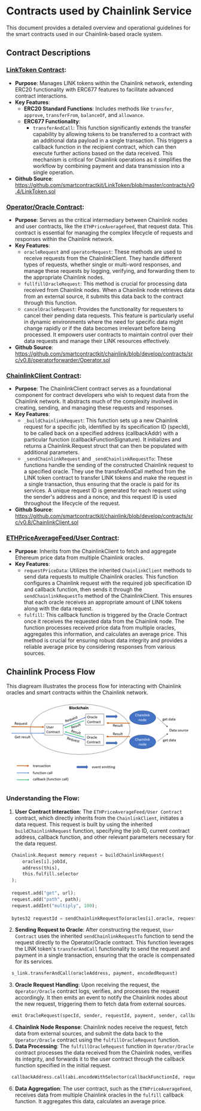 # Contracts used by Chainlink Service

This document provides a detailed overview and operational guidelines for the smart contracts used in our Chainlink-based oracle system.

## Contract Descriptions

### [LinkToken Contract](./LinkToken.sol):
- **Purpose**: Manages LINK tokens within the Chainlink network, extending ERC20 functionality with ERC677 features to facilitate advanced contract interactions.
- **Key Features**:
  - **ERC20 Standard Functions**: Includes methods like `transfer`, `approve`, `transferFrom`, `balanceOf`, and `allowance`.
  - **ERC677 Functionality**:
    - `transferAndCall`:  This function significantly extends the transfer capability by allowing tokens to be transferred to a contract with an additional data payload in a single transaction. This triggers a callback function in the recipient contract, which can then execute further actions based on the data received. This mechanism is critical for Chainlink operations as it simplifies the workflow by combining payment and data transmission into a single operation.
- **Github Source**: https://github.com/smartcontractkit/LinkToken/blob/master/contracts/v0.4/LinkToken.sol

### [Operator/Oracle Contract](./Operator.sol):
- **Purpose**: Serves as the critical intermediary between Chainlink nodes and user contracts, like the `ETHPriceAverageFeed`, that request data. This contract is essential for managing the complex lifecycle of requests and responses within the Chainlink network.
- **Key Features**:
  - `oracleRequest` and `operatorRequest`: These methods are used to receive requests from the ChainlinkClient. They handle different types of requests, whether single or multi-word responses, and manage these requests by logging, verifying, and forwarding them to the appropriate Chainlink nodes.
  - `fullfillOracleRequest`: This method is crucial for processing data received from Chainlink nodes. When a Chainlink node retrieves data from an external source, it submits this data back to the contract through this function.
  - `cancelOracleRequest`: Provides the functionality for requesters to cancel their pending data requests. This feature is particularly useful in dynamic environments where the need for specific data might change rapidly or if the data becomes irrelevant before being processed. It empowers user contracts to maintain control over their data requests and manage their LINK resources effectively.
- **Github Source**: https://github.com/smartcontractkit/chainlink/blob/develop/contracts/src/v0.8/operatorforwarder/Operator.sol

### [ChainlinkClient Contract](./ChainlinkClient.sol):
- **Purpose**: The ChainlinkClient contract serves as a foundational component for contract developers who wish to request data from the Chainlink network. It abstracts much of the complexity involved in creating, sending, and managing these requests and responses.
- **Key Features**:
  - `_buildChainlinkRequest`: This function sets up a new Chainlink request for a specific job, identified by its specification ID (specId), to be called back on a specified address (callbackAddr) with a particular function (callbackFunctionSignature). It initializes and returns a Chainlink.Request struct that can then be populated with additional parameters.
  - `_sendChainlinkRequest` and `_sendChainlinkRequestTo`: These functions handle the sending of the constructed Chainlink request to a specified oracle. They use the transferAndCall method from the LINK token contract to transfer LINK tokens and make the request in a single transaction, thus ensuring that the oracle is paid for its services. A unique request ID is generated for each request using the sender's address and a nonce, and this request ID is used throughout the lifecycle of the request.
- **Github Source**: https://github.com/smartcontractkit/chainlink/blob/develop/contracts/src/v0.8/ChainlinkClient.sol

### [ETHPriceAverageFeed/User Contract](./ETHPriceAverageFeed.sol):
- **Purpose**:  Inherits from the ChainlinkClient to fetch and aggregate Ethereum price data from multiple Chainlink oracles.
- **Key Features**:
  - `requestPriceData`: Utilizes the inherited `ChainlinkClient` methods to send data requests to multiple Chainlink oracles. This function configures a Chainlink request with the required job specification ID and callback function, then sends it through the `sendChainlinkRequestTo` method of the ChainlinkClient. This ensures that each oracle receives an appropriate amount of LINK tokens along with the data request.
  - `fulfill`: This callback function is triggered by the Oracle Contract once it receives the requested data from the Chainlink node. The function processes received price data from multiple oracles, aggregates this information, and calculates an average price. This method is crucial for ensuring robust data integrity and provides a reliable average price by considering responses from various sources.

## Chainlink Process Flow
This diagream illustrates the process flow for interacting with Chainlink oracles and smart contracts within the Chainlink network.
![Chainlink Process Flow](./fig/chainlink_process.png)

### Understanding the Flow:
1. **User Contract Interaction**: The `ETHPriceAverageFeed/User Contract` contract, which directly inherits from the `ChainlinkClient`, initiates a data request. This request is built by using the inherited `buildChainlinkRequest` function, specifying the job ID, current contract address, callback function, and other relevant parameters necessary for the data request.
  ```python
    Chainlink.Request memory request = buildChainlinkRequest(
        oracles[i].jobId,
        address(this),
        this.fulfill.selector
    );

    request.add("get", url);
    request.add("path", path);
    request.addInt("multiply", 100);

    bytes32 requestId = sendChainlinkRequestTo(oracles[i].oracle, request, ORACLE_PAYMENT);
  ```
2. **Sending Request to Oracle**: After constructing the request, `User Contract` uses the inherited `sendChainlinkRequestTo` function to send the request directly to the Operator/Oracle contract. This function leverages the LINK token's `transferAndCall` functionality to send the request and payment in a single transaction, ensuring that the oracle is compensated for its services.
  ```python
    s_link.transferAndCall(oracleAddress, payment, encodedRequest)
  ```
3. **Oracle Request Handling**: Upon receiving the request, the `Operator/Oracle` contract logs, verifies, and processes the request accordingly. It then emits an event to notify the Chainlink nodes about the new request, triggering them to fetch data from external sources.
  ```python
    emit OracleRequest(specId, sender, requestId, payment, sender, callbackFunctionId, expiration, dataVersion, data);
  ```
4. **Chainlink Node Response**: Chainlink nodes receive the request, fetch data from external sources, and submit the data back to the `Operator/Oracle` contract using the `fulfillOracleRequest` function.
5. **Data Processing**: The `fulfillOracleRequest` function in `Operator/Oracle` contract processes the data received from the Chainlink nodes, verifies its integrity, and forwards it to the user contract through the callback function specified in the initial request.
  ```python
    callbackAddress.call(abi.encodeWithSelector(callbackFunctionId, requestId, data));
  ```
6. **Data Aggregation**: The user contract, such as the `ETHPriceAverageFeed`, receives data from multiple Chainlink oracles in the `fulfill` callback function. It aggregates this data, calculates an average price.
